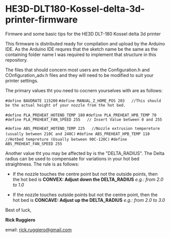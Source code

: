 # HE3D-DLT180-Kossel-delta-3d-printer-firmware
Firmwre and some basic tips for the HE3D DLT-180 Kossel delta 3d printer

This firmware is distributed ready for compilation and upload by the Arduino IDE.  As the Arduino IDE requres that the sketch name be the same as the containing folder name I was required to implement that structure in this repository.

The files that should concern most users are the Configuration.h and COnfiguration_adv.h files and they will need to be modified to suit your printer settings.

The primary values tht you need to cocnern yourselves with are as follows:

`#define BAUDRATE 115200`
`#define MANUAL_Z_HOME_POS 203   //This should be the actual height of your nozzle from the hot bed.`

`#define PLA_PREHEAT_HOTEND_TEMP 180`
`#define PLA_PREHEAT_HPB_TEMP 70`
`#define PLA_PREHEAT_FAN_SPEED 255   // Insert Value between 0 and 255`

`#define ABS_PREHEAT_HOTEND_TEMP 225   //Nozzle extrusion tempereture (usually between 210C and 240C)`
`#define ABS_PREHEAT_HPB_TEMP 110      //Hotbed tempreture (Usually between 90C-120C)`
`#define ABS_PREHEAT_FAN_SPEED 255`

Another value tht you may be affected by is the "DELTA_RADIUS".  The Delta radius can be used to compensate for variations in your hot bed straightness.  The rule is as follows:

* If the nozzle touches the centre point but not the outside points, then the hot bed is __CONVEX: Adjust down the DELTA_RADIUS__ _e.g.: from 2.0 to 1.0_

* If the nozzle touches outside points but not the centre point, then the hot bed is __CONCAVE: Adjust up the DELTA_RADIUS__ _e.g.: from 2.0 to 3.0_

Best of luck,

__Rick Ruggiero__

email: rick.ruggiero@gmail.com
